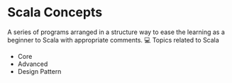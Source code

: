 # Scala Concepts

A series of programs arranged in a structure way to ease the learning as a beginner to Scala with appropriate comments. :computer:
Topics related to Scala

- Core
- Advanced 
- Design Pattern 
